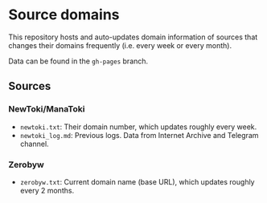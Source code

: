 # Source domains

This repository hosts and auto-updates domain information of sources
that changes their domains frequently (i.e. every week or every month).

Data can be found in the `gh-pages` branch.

## Sources

### NewToki/ManaToki

- `newtoki.txt`: Their domain number, which updates roughly every week.
- `newtoki_log.md`: Previous logs. Data from Internet Archive and Telegram channel.

### Zerobyw

- `zerobyw.txt`: Current domain name (base URL), which updates roughly every 2 months.
